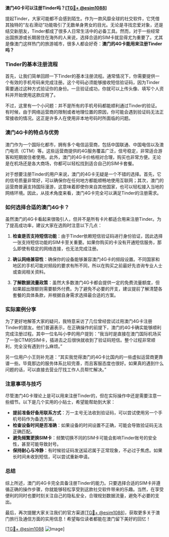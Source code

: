 **澳门4G卡可以注册Tinder吗？[[TG💪+ @esim1088](https://t.me/s/esim1088)]**

提起Tinder，大家可能都不会感到陌生。作为一款风靡全球的社交软件，它凭借其独特的“左右滑动”功能吸引了无数单身男女的目光。无论是寻找恋爱对象，还是结交新朋友，Tinder都成了很多人日常生活中的必备工具。然而，对于一些经常出国旅游或长期居住在海外的人来说，选择合适的SIM卡就显得尤为重要了。尤其是像澳门这样热门的旅游城市，很多人都会好奇：**澳门的4G卡能用来注册Tinder吗？**

### Tinder的基本注册流程

首先，让我们简单回顾一下Tinder的基本注册流程。通常情况下，你需要提供一个有效的手机号码来完成注册。这个号码必须能够接收短信验证码，因为Tinder需要通过这种方式验证你的身份。一旦验证成功，你就可以上传头像、填写个人资料并开始使用这款应用了。

不过，这里有一个小问题：并不是所有的手机号码都能顺利通过Tinder的验证。有时候，由于网络运营商的限制或者地理位置的原因，你可能会遇到验证码无法正常接收的情况。这正是许多人在使用非本地号码时所面临的问题。

### 澳门4G卡的特点与优势

澳门作为一个国际化都市，拥有多个电信运营商，包括中国联通、中国电信以及澳门电讯（CTM）等。这些运营商提供的4G服务覆盖广泛，信号稳定，非常适合游客和短期居住者使用。此外，澳门的4G卡价格相对合理，购买也非常方便。无论是在机场还是各大商场，你都可以轻松找到适合自己的SIM卡套餐。

对于想要注册Tinder的用户来说，澳门的4G卡无疑是一个不错的选择。首先，它的信号质量非常好，可以确保你在任何地方都能顺畅地使用互联网；其次，澳门的运营商普遍支持国际漫游，这意味着即使你来自其他国家，也可以轻松接入当地的网络环境。因此，从技术角度来看，澳门4G卡完全可以满足Tinder的注册需求。

### 如何选择合适的澳门4G卡？

虽然澳门的4G卡看起来很吸引人，但并不是所有卡片都适合用来注册Tinder。为了提高成功率，建议大家在选购时注意以下几点：

1. **检查是否支持短信功能**：由于Tinder依赖短信验证码进行身份验证，因此选择一张支持短信功能的SIM卡至关重要。如果你购买的卡没有开通短信服务，那么即使有稳定的网络连接，也无法完成注册。

2. **确认网络兼容性**：确保你的设备能够兼容澳门4G卡的频段设置。不同国家和地区的手机可能对频段的要求有所不同，所以在购买之前最好先咨询专业人士或查阅相关资料。

3. **了解数据流量政策**：虽然大多数澳门4G卡都会提供一定的免费流量额度，但如果超出限额则需要额外付费。为了避免不必要的开支，建议提前了解清楚各套餐的具体条款，并根据自身需求选择最合适的方案。

### 实际案例分享

为了更好地解答大家的疑问，我特意采访了几位曾经尝试过用澳门4G卡注册Tinder的朋友。他们普遍表示，在正确操作的前提下，澳门的4G卡确实能够顺利完成注册过程。其中一位名叫小李的用户提到：“我当时是直接在澳门国际机场买了一张CTM的SIM卡，插进去之后很快就收到了验证码短信。整个过程非常顺利，完全没有遇到什么麻烦。”

另一位用户小王则补充道：“其实我觉得澳门的4G卡比国内的一些虚拟运营商更靠谱一些。毕竟那边的服务体系比较完善，而且客服态度也很好。如果真的遇到什么问题的话，可以直接去营业厅找工作人员帮忙解决。”

### 注意事项与技巧

尽管澳门4G卡理论上是可以用来注册Tinder的，但在实际操作中还是需要注意一些细节。以下是几个实用的小贴士，希望能帮助到大家：

- **提前准备好备用联系方式**：万一主号无法收到验证码，可以尝试使用另一个手机号码作为备选方案。
- **检查设备时间是否准确**：如果设备的时间设置不正确，可能会导致验证码无法正确匹配。
- **避免频繁更换SIM卡**：频繁切换不同的SIM卡可能会影响Tinder账号的安全性，甚至可能导致封号。
- **保持耐心与冷静**：有时候验证码发送延迟属于正常现象，不必过于焦虑。如果长时间未收到短信，可以尝试重新申请。

### 总结

综上所述，澳门的4G卡完全具备注册Tinder的能力。只要选择合适的SIM卡并遵循正确的操作步骤，你就能够轻松享受到这款社交软件带来的乐趣。当然，在享受便利的同时也要时刻关注自己的隐私安全，合理规划数据流量，避免不必要的支出。

最后，再次提醒大家关注我们的官方渠道[[TG💪+ @esim1088](https://t.me/s/esim1088)]，获取更多关于澳门旅行及通信方面的实用信息！希望每位读者都能在澳门留下美好的回忆！

[[TG💪+ @esim1088](https://t.me/s/esim1088) ![Image](https://i.postimg.cc/4NQfJmqS/Snipaste-2025-05-13-00-14-12.png)]